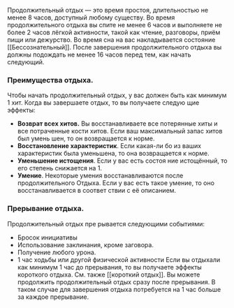 Продолжительный отдых — это время простоя, длительностью не менее 8 часов, доступный любому существу. Во время продолжительного отдыха вы спите не менее 6 часов и выполняете не более 2 часов лёгкой активности, такой как чтение, разговоры, приём пищи или дежурство. 
Во время сна на вас накладывается состояние [[Бессознательный]]. После завершения продолжительного отдыха вы должны подождать не менее 16 часов перед тем, как начать следующий. 
### **Преимущества отдыха.** 
Чтобы начать продолжительный отдых, у вас должен быть как минимум 1 хит. Когда вы завершаете отдых, то вы получаете следую щие эффекты: 
* **Возврат всех хитов.** Вы восстанавливаете все потерянные хиты и все потраченные кости хитов. Если ваш максимальный запас хитов был умень шен, то он возвращается к норме.
* **Восстановление характеристик**. Если какая-ли бо из ваших характеристик была уменьшена, то она возвращается к норме.
* **Уменьшение истощения**. Если у вас есть состоя ние истощённый, то его степень снижается на 1.
* **Умение**. Некоторые умения восстанавливаются после продолжительного Отдыха. Если у вас есть такое умение, то оно восстанавливается в соответ ствии с её описанием. 
### **Прерывание отдыха.** 
Продолжительный отдых пре рывается следующими событиями: 
* Бросок инициативы
* Использование заклинания, кроме заговора.
* Получение любого урона.
* 1 час ходьбы или другой физической активности 
Если вы отдыхали как минимум 1 час до прерывания, то вы получаете эффекты короткого отдыха. См. также [[короткий отдых]]. Вы можете продолжить продолжительный отдых сразу после прерывания. В таком случае для завершения отдыха потребуется на 1 час больше за каждое прерывание.